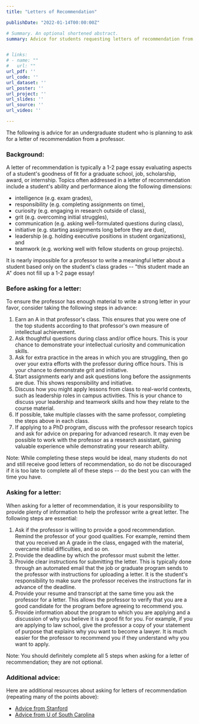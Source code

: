 ```yaml
---
title: "Letters of Recommendation"

publishDate: "2022-01-14T00:00:00Z"

# Summary. An optional shortened abstract.
summary: Advice for students requesting letters of recommendation from professors.


# links:
# - name: ""
#   url: ""
url_pdf: ''
url_code: ''
url_dataset: ''
url_poster: ''
url_project: ''
url_slides: ''
url_source: ''
url_video: ''

---
```


The following is advice for an undergraduate student who is planning to ask for a letter of recommendation from a professor. 

### Background: 

A letter of recommendation is typically a 1-2 page essay evaluating aspects of a student's goodness of fit for a graduate school, job, scholarship, award, or internship. Topics often addressed in a letter of recommendation include a student's ability and performance along the following dimensions: 

- intelligence (e.g. exam grades), 
- responsibility (e.g. completing assignments on time),
- curiosity (e.g. engaging in research outside of class),
- grit (e.g. overcoming initial struggles),
- communication (e.g. asking well-formulated questions during class),
- initiative (e.g. starting assignments long before they are due),
- leadership (e.g. holding executive positions in student organizations), and  
- teamwork (e.g. working well with fellow students on group projects).

It is nearly impossible for a professor to write a meaningful letter about a student based only on the student's class grades -- "this student made an A" does not fill up a 1-2 page essay! 

### Before asking for a letter:

To ensure the professor has enough material to write a strong letter in your favor, consider taking the following steps in advance:

1. Earn an A in that professor's class. This ensures that you were one of the top students according to that professor's own measure of intellectual achievement.
2. Ask thoughtful questions during class and/or office hours. This is your chance to demonstrate your intellectual curiosity and communication skills.
3. Ask for extra practice in the areas in which you are struggling, then go over your extra efforts with the professor during office hours. This is your chance to demonstrate grit and initiative. 
4. Start assignments early and ask questions long before the assignments are due. This shows responsibility and initiative.
5. Discuss how you might apply lessons from class to real-world contexts, such as leadership roles in campus activities. This is your chance to discuss your leadership and teamwork skills and how they relate to the course material.
6. If possible, take multiple classes with the same professor, completing the steps above in each class. 
7. If applying to a PhD program, discuss with the professor research topics and ask for advice on preparing for advanced research. It may even be possible to work with the professor as a research assistant, gaining valuable experience while demonstrating your research ability.

Note: While completing these steps would be ideal, many students do not and still receive good letters of recommendation, so do not be discouraged if it is too late to complete all of these steps -- do the best you can with the time you have.


### Asking for a letter:

 When asking for a letter of recommendation, it is your responsibility to provide plenty of information to help the professor write a great letter. The following steps are essential:

1. Ask if the professor is willing to provide a good recommendation. Remind the professor of your good qualities. For example, remind them that you received an A grade in the class, engaged with the material, overcame initial difficulties, and so on.
2. Provide the deadline by which the professor must submit the letter.
3. Provide clear instructions for submitting the letter. This is typically done through an automated email that the job or graduate program sends to the professor with instructions for uploading a letter. It is the student's responsibility to make sure the professor receives the instructions far in advance of the deadline.
4. Provide your resume and transcript at the same time you ask the professor for a letter. This allows the professor to verify that you are a good candidate for the program before agreeing to recommend you.
5. Provide information about the program to which you are applying and a discussion of why you believe it is a good fit for you. For example, if you are applying to law school, give the professor a copy of your statement of purpose that explains why you want to become a lawyer. It is much easier for the professor to recommend you if they understand why you want to apply.

Note: You should definitely complete all 5 steps when asking for a letter of recommendation; they are not optional.


### Additional advice:

Here are additional resources about asking for letters of recommendation (repeating many of the points above):

- [Advice from Stanford](https://advising.stanford.edu/current-students/advising-student-handbook/letters-recommendation)
- [Advice from U of South Carolina](https://sc.edu/about/offices_and_divisions/fellowships_and_scholar_programs/documents/letter_etiquette.pdf)

